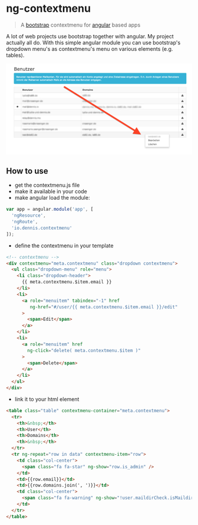 # ng-contextmenu

[bootstrap]: http://getbootstrap.com
[angular]: http://angularjs.org

> A [bootstrap] contextmenu for [angular] based apps

A lot of web projects use bootstrap together with angular. My project actually all do.
With this simple angular module you can use bootstrap's dropdown menu's as
contextmenu's menu on various elements (e.g. tables).

![](screen.png)

## How to use

 * get the contextmenu.js file
 * make it available in your code
 * make angular load the module:
```js
var app = angular.module('app', [
  'ngResource',
  'ngRoute',
  'io.dennis.contextmenu'
]);
```
 * define the contextmenu in your template
```html
<!-- contextmenu -->
<div contextmenu="meta.contextmenu" class="dropdown contextmenu">
  <ul class="dropdown-menu" role="menu">
    <li class="dropdown-header">
      {{ meta.contextmenu.$item.email }}
    </li>
    <li>
      <a role="menuitem" tabindex="-1" href
         ng-href="#/user/{{ meta.contextmenu.$item.email }}/edit"
      >
        <span>Edit</span>
      </a>
    </li>
    <li>
      <a role="menuitem" href 
        ng-click="delete( meta.contextmenu.$item )"
      >
        <span>Delete</span>
      </a>
    </li>
  </ul>
</div>
```
 * link it to your html element
```html
<table class="table" contextmenu-container="meta.contextmenu">
  <tr>
    <th>&nbsp;</th>
    <th>User</th>
    <th>Domains</th>
    <th>&nbsp;</th>
  </tr>
  <tr ng-repeat="row in data" contextmenu-item="row">
    <td class="col-center">
      <span class="fa fa-star" ng-show="row.is_admin" />
    </td>
    <td>{{row.email}}</td>
    <td>{{row.domains.join(', ')}}</td>
    <td class="col-center">
      <span class="fa fa-warning" ng-show="!user.maildirCheck.isMaildir" />
    </td>
  </tr>
</table>
```
